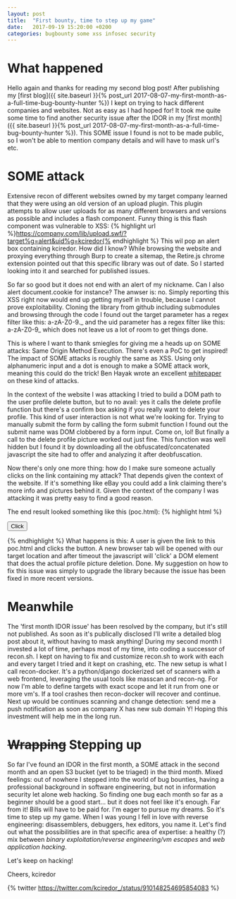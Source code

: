 ```yaml
---
layout: post
title:  "First bounty, time to step up my game"
date:   2017-09-19 15:20:00 +0200
categories: bugbounty some xss infosec security
---
```

# What happened #
Hello again and thanks for reading my second blog post! After publishing my [first blog]({{ site.baseurl }}{% post_url 2017-08-07-my-first-month-as-a-full-time-bug-bounty-hunter %}) I kept on trying to hack different companies and websites. Not as easy as I had hoped for! It took me quite some time to find another security issue after the IDOR in my [first month]({{ site.baseurl }}{% post_url 2017-08-07-my-first-month-as-a-full-time-bug-bounty-hunter %}). This SOME issue I found is not to be made public, so I won't be able to mention company details and will have to mask url's etc.

# SOME attack #
Extensive recon of different websites owned by my target company learned that they were using an old version of an upload plugin. This plugin attempts to allow user uploads for as many different browsers and versions as possible and includes a flash component. Funny thing is this flash component was vulnerable to XSS:
{% highlight url %}https://company.com/lib/upload.swf/?target%g=alert&uid%g=kciredor{% endhighlight %}
This wil pop an alert box containing kciredor. How did I know? While browsing the website and proxying everything through Burp to create a sitemap, the Retire.js chrome extension pointed out that this specific library was out of date. So I started looking into it and searched for published issues.

So far so good but it does not end with an alert of my nickname. Can I also alert document.cookie for instance? The anwser is: no. Simply reporting this XSS right now would end up getting myself in trouble, because I cannot prove exploitability. Cloning the library from github including submodules and browsing through the code I found out the target parameter has a regex filter like this: a-zA-Z0-9.\_ and the uid parameter has a regex filter like this: a-zA-Z0-9\_ which does not leave us a lot of room to get things done.

This is where I want to thank smiegles for giving me a heads up on SOME attacks: Same Origin Method Execution. There's even a PoC to get inspired! The impact of SOME attacks is roughly the same as XSS. Using only alphanumeric input and a dot is enough to make a SOME attack work, meaning this could do the trick! Ben Hayak wrote an excellent [whitepaper](http://files.benhayak.com/Same_Origin_Method_Execution__paper.pdf) on these kind of attacks.

In the context of the website I was attacking I tried to build a DOM path to the user profile delete button, but to no avail: yes it calls the delete profile function but there's a confirm box asking if you really want to delete your profile. This kind of user interaction is not what we're looking for. Trying to manually submit the form by calling the form submit function I found out the submit name was DOM clobbered by a form input. Come on, lol! But finally a call to the delete profile picture worked out just fine. This function was well hidden but I found it by downloading all the obfuscated/concatenated javascript the site had to offer and analyzing it after deobfuscation.

Now there's only one more thing: how do I make sure someone actually clicks on the link containing my attack? That depends given the context of the website. If it's something like eBay you could add a link claiming there's more info and pictures behind it. Given the context of the company I was attacking it was pretty easy to find a good reason.

The end result looked something like this (poc.html):
{% highlight html %}
<!-- Profile picture deletion 'SOME attack' PoC -->

<button onclick="fire()">Click</button>
<script>
function fire() {
  open('javascript:setTimeout("location=\'https://company.com/lib/upload.swf?target=opener.document.body.firstElementChild.nextElementSibling.nextElementSibling.nextElementSibling.nextElementSibling.nextElementSibling.firstElementChild.nextElementSibling...etc...firstElementChild.click&uid=poc_kciredor&\'", 2000)');
  setTimeout('location="https://company.com/profile/"')
}
</script>
{% endhighlight %}
What happens is this: A user is given the link to this poc.html and clicks the button. A new browser tab will be opened with our target location and after timeout the javascript will 'click' a DOM element that does the actual profile picture deletion. Done. My suggestion on how to fix this issue was simply to upgrade the library because the issue has been fixed in more recent versions.


# Meanwhile #
The 'first month IDOR issue' has been resolved by the company, but it's still not published. As soon as it's publically disclosed I'll write a detailed blog post about it, without having to mask anything! During my second month I invested a lot of time, perhaps most of my time, into coding a successor of recon.sh. I kept on having to fix and customize recon.sh to work with each and every target I tried and it kept on crashing, etc. The new setup is what I call recon-docker. It's a python/django dockerized set of scanners with a web frontend, leveraging the usual tools like masscan and recon-ng. For now I'm able to define targets with exact scope and let it run from one or more vm's. If a tool crashes then recon-docker will recover and continue. Next up would be continues scanning and change detection: send me a push notification as soon as company X has new sub domain Y! Hoping this investment will help me in the long run.

# ~~Wrapping~~ Stepping up #
So far I've found an IDOR in the first month, a SOME attack in the second month and an open S3 bucket (yet to be triaged) in the third month. Mixed feelings: out of nowhere I stepped into the world of bug bounties, having a professional background in software engineering, but not in information security let alone web hacking. So finding one bug each month so far as a beginner should be a good start... but it does not feel like it's enough. Far from it! Bills will have to be paid for. I'm eager to pursue my dreams. So it's time to step up my game. When I was young I fell in love with reverse engineering: disassemblers, debuggers, hex editors, you name it. Let's find out what the possibilities are in that specific area of expertise: a healthy (?) mix between *binary exploitation/reverse engineering/vm escapes* and *web application hacking*.

Let's keep on hacking!

Cheers,
kciredor

{% twitter https://twitter.com/kciredor_/status/910148254695854083 %}
